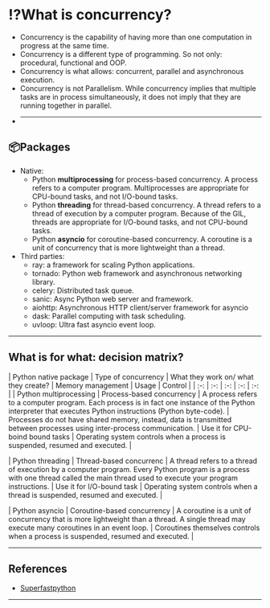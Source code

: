 # ⁉️What is concurrency?
- Concurrency is the capability of having more than one computation in progress at the same time.
- Concurrency is a different type of programming. So not only: procedural, functional and OOP. 
- Concurrency is what allows: concurrent, parallel and asynchronous execution.
- Concurrency is not Parallelism. While concurrency implies that multiple tasks are in process simultaneously, it does not imply that they are running together in parallel.
- ***

## 📦Packages
- Native:
  - Python **multiprocessing** for process-based concurrency. A process refers to a computer program. Multiprocesses are appropriate for CPU-bound tasks, and not I/O-bound tasks.
  - Python **threading** for thread-based concurrency. A thread refers to a thread of execution by a computer program. Because of the GIL, threads are appropriate for I/O-bound tasks, and not CPU-bound tasks.
  - Python **asyncio** for coroutine-based concurrency. A coroutine is a unit of concurrency that is more lightweight than a thread.
- Third parties:
    - ray: a framework for scaling Python applications.
    - tornado: Python web framework and asynchronous networking library.
    - celery: Distributed task queue.
    - sanic: Async Python web server and framework.
    - aiohttp: Asynchronous HTTP client/server framework for asyncio
    - dask: Parallel computing with task scheduling.
    - uvloop: Ultra fast asyncio event loop.
***

## What is for what: decision matrix?
   
| Python native package | Type of concurrency | What they work on/ what they create? | Memory management | Usage | Control |
| :-: | :-: | :-: | :-: | :-: |
| Python multiprocessing | Process-based concurrency | A process refers to a computer program. Each process is in fact one instance of the Python interpreter that executes Python instructions (Python byte-code). | Processes do not have shared memory, instead, data is transmitted between processes using inter-process communication. | Use it for CPU-boind bound tasks | Operating system controls when a process is suspended, resumed and executed. |

| Python threading | Thread-based concurrenc | A thread refers to a thread of execution by a computer program. Every Python program is a process with one thread called the main thread used to execute your program instructions. | Use it for I/O-bound task | Operating system controls when a thread is suspended, resumed and executed. |

| Python asyncio | Coroutine-based concurrency | A coroutine is a unit of concurrency that is more lightweight than a thread. A single thread may execute many coroutines in an event loop. | Coroutines themselves controls when a process is suspended, resumed and executed. |
***

## References
- [Superfastpython](https://superfastpython.com)
***